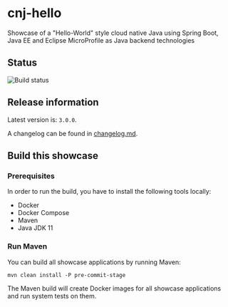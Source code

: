 # cnj-hello

Showcase of a "Hello-World" style cloud native Java using Spring Boot, Java EE and Eclipse MicroProfile as Java backend technologies

## Status
![Build status](https://drone.at.automotive.msg.team/api/badges/cloudtrain/cnj-hello/status.svg)

## Release information

Latest version is: `3.0.0`.

A changelog can be found in [changelog.md](changelog.md).

## Build this showcase 

### Prerequisites

In order to run the build, you have to install the following tools locally:
* Docker
* Docker Compose 
* Maven
* Java JDK 11

### Run Maven

You can build all showcase applications by running Maven:
```
mvn clean install -P pre-commit-stage
```

The Maven build will create Docker images for all showcase applications and run system tests on them.